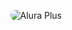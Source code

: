 <p align="center">
<img style="border-radius: 15px;" src="https://i.imgur.com/H4uElpy.png" alt="Alura Plus">
</p>
